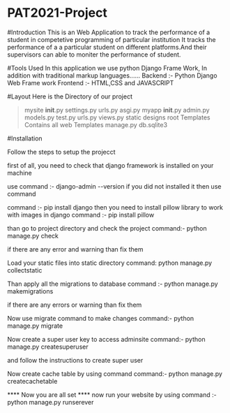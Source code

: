 # PAT2021-Project

#Introduction
This is an Web Application to track the performance of a student in competetive programming of particular institution
It tracks the performance of a a particular student on different platforms.And their supervisors can able to moniter the performance of student.

#Tools Used
In this application we use python Django Frame Work, In addition with traditional markup languages......
Backend  :-   Python Django Web Frame work
Frontend :-   HTML,CSS and JAVASCRIPT

#Layout
   Here is the Directory of our project
   >mysite
   __init__.py
   settings.py
   urls.py
   asgi.py
   >myapp
   __init__.py
   admin.py
   models.py
   test.py
   urls.py
   views.py
   >static
   designs
   root
   >Templates
   Contains all web Templates
   >manage.py
   >db.sqlite3
   
 #Installation
  
   Follow the steps to setup the projecct
  
  first of all, you need to check that django framework is installed on your machine
     
   use command :-  django-admin --version
   if you did not installed it then use command
   
   command :-  pip install django
   then you need to install pillow library to work with images in django
   command :- pip install pillow
   
   than go to project directory and check the project
   command:- python manage.py check
   
   if there are any error and warning than fix them
   
   Load your static files into static directory
   command:  python manage.py collectstatic
   
   Than apply all the migrations to database
   command :-   python manage.py makemigrations
   
   if there are any errors or warning than fix them
   
   Now use migrate command to make changes
   command:- python manage.py migrate
   
   Now create a super user key to access adminsite
   command:- python manage.py createsuperuser
   
   and follow the instructions to create super user
   
   Now create cache table by using command
   command:- python manage.py createcachetable
   
   **** Now you are all set ****
   now run your website by using
   command :- python manage.py runserever
   
   
 
 
 
 
 
 
 
 
 
 
 
 
 
 




